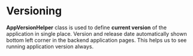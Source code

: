 # Versioning

**AppVersionHelper** class is used to define **current version** of the application in single place. Version and release date automatically shown bottom left corner in the backend application pages. This helps us to see running application version always.